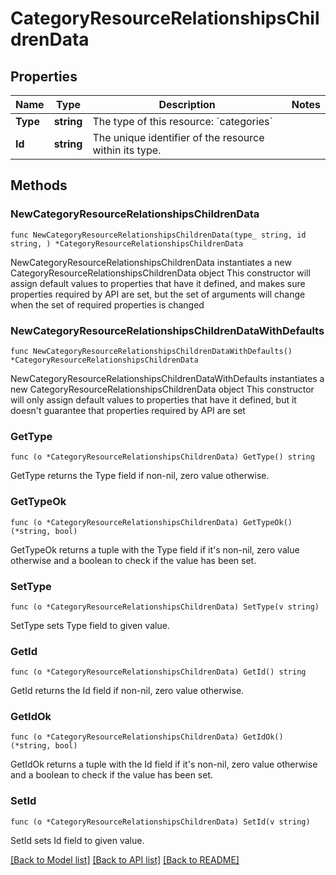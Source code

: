 # CategoryResourceRelationshipsChildrenData

## Properties

Name | Type | Description | Notes
------------ | ------------- | ------------- | -------------
**Type** | **string** | The type of this resource: &#x60;categories&#x60; | 
**Id** | **string** | The unique identifier of the resource within its type.  | 

## Methods

### NewCategoryResourceRelationshipsChildrenData

`func NewCategoryResourceRelationshipsChildrenData(type_ string, id string, ) *CategoryResourceRelationshipsChildrenData`

NewCategoryResourceRelationshipsChildrenData instantiates a new CategoryResourceRelationshipsChildrenData object
This constructor will assign default values to properties that have it defined,
and makes sure properties required by API are set, but the set of arguments
will change when the set of required properties is changed

### NewCategoryResourceRelationshipsChildrenDataWithDefaults

`func NewCategoryResourceRelationshipsChildrenDataWithDefaults() *CategoryResourceRelationshipsChildrenData`

NewCategoryResourceRelationshipsChildrenDataWithDefaults instantiates a new CategoryResourceRelationshipsChildrenData object
This constructor will only assign default values to properties that have it defined,
but it doesn't guarantee that properties required by API are set

### GetType

`func (o *CategoryResourceRelationshipsChildrenData) GetType() string`

GetType returns the Type field if non-nil, zero value otherwise.

### GetTypeOk

`func (o *CategoryResourceRelationshipsChildrenData) GetTypeOk() (*string, bool)`

GetTypeOk returns a tuple with the Type field if it's non-nil, zero value otherwise
and a boolean to check if the value has been set.

### SetType

`func (o *CategoryResourceRelationshipsChildrenData) SetType(v string)`

SetType sets Type field to given value.


### GetId

`func (o *CategoryResourceRelationshipsChildrenData) GetId() string`

GetId returns the Id field if non-nil, zero value otherwise.

### GetIdOk

`func (o *CategoryResourceRelationshipsChildrenData) GetIdOk() (*string, bool)`

GetIdOk returns a tuple with the Id field if it's non-nil, zero value otherwise
and a boolean to check if the value has been set.

### SetId

`func (o *CategoryResourceRelationshipsChildrenData) SetId(v string)`

SetId sets Id field to given value.



[[Back to Model list]](../README.md#documentation-for-models) [[Back to API list]](../README.md#documentation-for-api-endpoints) [[Back to README]](../README.md)


